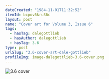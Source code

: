 ```yaml
---
dateCreated: "1984-11-01T11:32:52"
itemId: bcpov6kru36c
layout: post
name: "Cover art for Volume 3, Issue 6"
tags:
  - hasTag: dalegottlieb
  - hasAuthor: dalegottlieb
  - hasTag: 3.6
type: post
urlSlug: "3.6-cover-art-dale-gottlieb"
profileImg: image-dalegottlieb-3.6-cover.png
---
```


![3.6 cover](../images/image-dalegottlieb-3.6-cover.png)
















 




